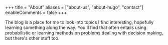 +++
title = "About"
aliases = ["about-us", "about-hugo", "contact"]
enableComments = false
+++

The blog is a place for me to look into topics I find interesting, hopefully learning something along the way. You'll find that often entails using probabilistic or learning methods on problems dealing with decision making, but there's other stuff too.